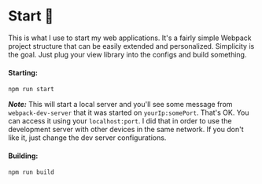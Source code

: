 # Start 🎒

This is what I use to start my web applications. It's a fairly simple Webpack project structure that can be easily extended and personalized. Simplicity is the goal. Just plug your view library into the configs and build something.

#### Starting:

```bash
npm run start
```

**_Note:_** This will start a local server and you'll see some message from `webpack-dev-server` that it was started on `yourIp:somePort`. That's OK. You can access it using your `localhost:port`. I did that in order to use the development server with other devices in the same network. If you don't like it, just change the dev server configurations.

#### Building:

```bash
npm run build
```
